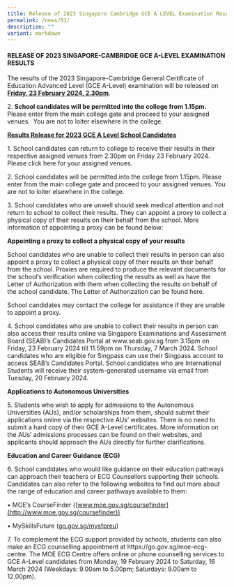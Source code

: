 ```yaml
---
title: Release of 2023 Singapore Cambridge GCE A LEVEL Examination Results
permalink: /news/01/
description: ""
variant: markdown
---
```

#### RELEASE OF 2023 SINGAPORE-CAMBRIDGE GCE A-LEVEL EXAMINATION RESULTS

<p>
The results of the 2023 Singapore-Cambridge General Certificate of Education Advanced Level (GCE A-Level) examination will be released on <b><u>Friday, 23 February 2024, 2.30pm</u></b>.
</p>

<p>
	2. <b>School candidates will be permitted into the college from 1.15pm.</b>&nbsp; Please enter from the main college gate and proceed to your assigned venues.&nbsp; You are not to loiter elsewhere in the college.
</p>

<p>
	<b><u>Results Release for 2023 GCE A Level School Candidates</u></b>
</p>
<p>
1.	School candidates can return to college to receive their results in their respective assigned venues from 2.30pm on Friday 23 February 2024. Please click here for your assigned venues.
</p>
<p>
2.	School candidates will be permitted into the college from 1.15pm.  Please enter from the main college gate and proceed to your assigned venues.  You are not to loiter elsewhere in the college.
</p>

<p>
3.	School candidates who are unwell should seek medical attention and not return to school to collect their results.  They can appoint a proxy to collect a physical copy of their results on their behalf from the school. More information of appointing a proxy can be found below:
</p>
 
**Appointing a proxy to collect a physical copy of your results**

<p>
School candidates who are unable to collect their results in person can also appoint a proxy to collect a physical copy of their results on their behalf from the school. Proxies are required to produce the relevant documents for the school’s verification when collecting the results as well as have the Letter of Authorization with them when collecting the results on behalf of the school candidate.  The Letter of Authorization can be found here.
</p>
<p>
School candidates may contact the college for assistance if they are unable to appoint a proxy.  
</p>

<p>
4.	School candidates who are unable to collect their results in person can also access their results online via Singapore Examinations and Assessment Board (SEAB)’s Candidates Portal at www.seab.gov.sg from 3.15pm on Friday, 23 February 2024 till 11.59pm on Thursday, 7 March 2024. School candidates who are eligible for Singpass can use their Singpass account to access SEAB’s Candidates Portal. School candidates who are International Students will receive their system-generated username via email from Tuesday, 20 February 2024.	
</p>  

**Applications to Autonomous Universities**

<p>
5.	Students who wish to apply for admissions to the Autonomous Universities (AUs), and/or scholarships from them, should submit their applications online via the respective AUs’ websites. There is no need to submit a hard copy of their GCE A-Level certificates. More information on the AUs’ admissions processes can be found on their websites, and applicants should approach the AUs directly for further clarifications.
</p>
  

**Education and Career Guidance (ECG)**

<p>
6.	School candidates who would like guidance on their education pathways can approach their teachers or ECG Counsellors supporting their schools. Candidates can also refer to the following websites to find out more about the range of education and career pathways available to them:

• MOE’s CourseFinder ([www.moe.gov.sg/coursefinder](http://www.moe.gov.sg/coursefinder))

• MySkillsFuture ([go.gov.sg/mysfpreu](https://go.gov.sg/mysfpreu))
</p>
  
<p>
7.	To complement the ECG support provided by schools, students can also make an ECG counselling appointment at https://go.gov.sg/moe-ecg-centre. The MOE ECG Centre offers online or phone counselling services to GCE A-Level candidates from Monday, 19 February 2024 to Saturday, 16 March 2024 (Weekdays: 9.00am to 5.00pm; Saturdays: 9.00am to 12.00pm).
</p>